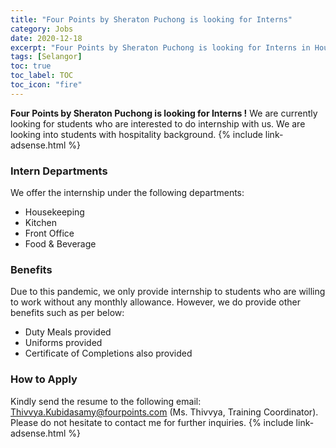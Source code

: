 ```yaml
---
title: "Four Points by Sheraton Puchong is looking for Interns" 
category: Jobs 
date: 2020-12-18
excerpt: "Four Points by Sheraton Puchong is looking for Interns in Housekeeping, Kitchen, Front Office and F&B"
tags: [Selangor] 
toc: true 
toc_label: TOC 
toc_icon: "fire" 
--- 
```


**Four Points by Sheraton Puchong is looking for Interns !**
We are currently looking for students who are interested to do internship with us. We are looking into students with hospitality background.
{% include link-adsense.html %} 
### Intern Departments
We offer the internship under the following departments:
- Housekeeping
- Kitchen
- Front Office
- Food & Beverage

### Benefits
Due to this pandemic, we only provide internship to students who are willing to work without any monthly allowance. However, we do provide other benefits such as per below:
- Duty Meals provided
- Uniforms provided
- Certificate of Completions also provided

### How to Apply
Kindly send the resume to the following email: Thivvya.Kubidasamy@fourpoints.com (Ms. Thivvya, Training Coordinator). Please do not hesitate to contact me for further inquiries.
{% include link-adsense.html %} 
